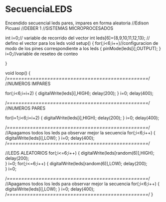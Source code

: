 # SecuenciaLEDS
Encendido secuencial leds pares, impares en forma aleatoria
//Edison Picuasi
//DEBER 1
//SISTEMAS MICROPROCESADOS

int i=0;// variable de recorrido del vector
int leds[6]={8,9,10,11,12,13}; // defino el vector para los leds
void setup() {
for(;i<6;i++)//configuracion de modo de los pines correspondiente a los leds
{ 
pinMode(leds[i],OUTPUT);
}
i=0;//variable de reseteo de conteo

}

void loop() {
/*=================================================*/
//NUMEROS IMPARES

for(;i<6;i=i+2)
{
  digitalWrite(leds[i],HIGH);
  delay(200);
}
i=0;
delay(400);

/*=================================================*/
//NUMEROS PARES

for(i=1;i<6;i=i+2)
{
  digitalWrite(leds[i],HIGH);
  delay(200);
}
i=0;
delay(400);

/*=================================================*/
//Apagamos todos los leds pa observar mejor la secuencia
for(;i<6;i++) 
{ 
 digitalWrite(leds[i],LOW);
}
i=0;
delay(400);
/*=================================================*/

//LEDS ALEATORIOS
for(;i<=6;i++)
{
digitalWrite(leds[random(6)],HIGH);
  delay(200);  
}
i=0;
for(;i<=6;i++)
{
digitalWrite(leds[random(6)],LOW);
  delay(200);  
}
i=0;

/*=================================================*/
//Apagamos todos los leds para observar mejor la secuencia
for(;i<6;i++) 
{ 
 digitalWrite(leds[i],LOW);
}
i=0;
delay(400);
/*=================================================*/
}
